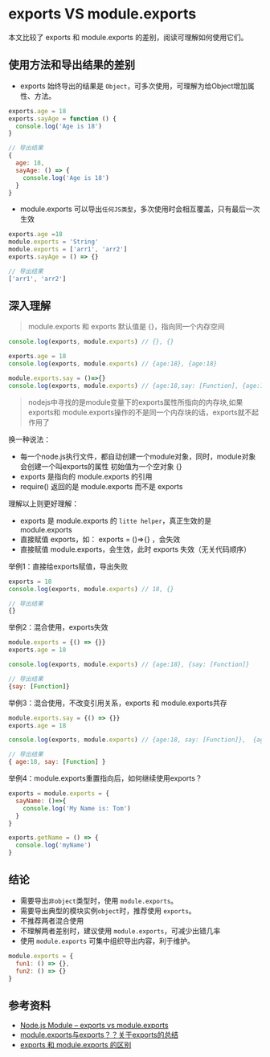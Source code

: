 # exports VS module.exports

本文比较了 exports 和 module.exports 的差别，阅读可理解如何使用它们。

## 使用方法和导出结果的差别

* exports 始终导出的结果是 `Object`，可多次使用，可理解为给Object增加属性、方法。

```js
exports.age = 18
exports.sayAge = function () {
  console.log('Age is 18')
}

// 导出结果
{
  age: 18,
  sayAge: () => {
    console.log('Age is 18')
  }
}
```

* module.exports 可以导出`任何JS类型`，多次使用时会相互覆盖，只有最后一次生效

```js
exports.age =18
module.exports = 'String'
module.exports = ['arr1', 'arr2']
exports.sayAge = () => {}

// 导出结果
['arr1', 'arr2']
```

## 深入理解

> module.exports 和 exports 默认值是 {}，指向同一个内存空间     

```js
console.log(exports, module.exports) // {}, {}

exports.age = 18
console.log(exports, module.exports) // {age:18}, {age:18}

module.exports.say = ()=>{}
console.log(exports, module.exports) // {age:18,say: [Function], {age:18,say: [Function]
```

> nodejs中寻找的是module变量下的exports属性所指向的内存块,如果exports和 module.exports操作的不是同一个内存块的话，exports就不起作用了

换一种说法：

* 每一个node.js执行文件，都自动创建一个module对象，同时，module对象会创建一个叫exports的属性 初始值为一个空对象 {}
* exports 是指向的 module.exports 的引用
* require() 返回的是 module.exports 而不是 exports

理解以上则更好理解：

* exports 是 module.exports 的 `litte helper`，真正生效的是 module.exports
* 直接赋值 exports，如： exports = ()=>{} ，会失效
* 直接赋值 module.exports，会生效，此时 exports 失效（无关代码顺序）

举例1：直接给exports赋值，导出失败

```js
exports = 18
console.log(exports, module.exports) // 18, {}

// 导出结果
{}
```

举例2：混合使用，exports失效

```js
module.exports = {() => {}}
exports.age = 18

console.log(exports, module.exports) // {age:18}, {say: [Function]}

// 导出结果
{say: [Function]}
```

举例3：混合使用，不改变引用关系，exports 和 module.exports共存

```js
module.exports.say = {() => {}}
exports.age = 18

console.log(exports, module.exports) // {age:18, say: [Function]},  {age:18, say: [Function]}

// 导出结果
{ age:18, say: [Function] }
```

举例4：module.exports重置指向后，如何继续使用exports？

```js
exports = module.exports = {
  sayName: ()=>{
    console.log('My Name is: Tom')
  }
}

exports.getName = () => {
  console.log('myName')
}
```

## 结论

* 需要导出`非object`类型时，使用 `module.exports`。
* 需要导出典型的模块实例`object`时，推荐使用 `exports`。
* 不推荐两者混合使用
* 不理解两者差别时，建议使用 `module.exports`，可减少出错几率
* 使用 `module.exports` 可集中组织导出内容，利于维护。

```js
module.exports = {
  fun1: () => {},
  fun2: () => {}
}
```

## 参考资料

* [Node.js Module – exports vs module.exports](http://www.hacksparrow.com/node-js-exports-vs-module-exports.html)
* [module.exports与exports？？关于exports的总结](https://cnodejs.org/topic/52308842101e574521c16e06)
* [exports 和 module.exports 的区别](https://cnodejs.org/topic/5231a630101e574521e45ef8)
